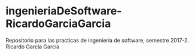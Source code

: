 # ingenieriaDeSoftware-RicardoGarciaGarcia
Repositorio para las practicas de ingeniería de software, semestre 2017-2. Ricardo García García
